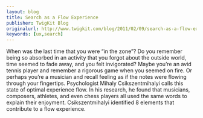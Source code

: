 ```yaml
---
layout: blog
title: Search as a Flow Experience
publisher: TwigKit Blog
originalurl: http://www.twigkit.com/blog/2011/02/09/search-as-a-flow-experience.html
keywords: [ux,search]
---
```


When was the last time that you were “in the zone”? Do you remember being so absorbed in an activity that you forgot about the outside world, time seemed to fade away, and you felt invigorated? Maybe you’re an avid tennis player and remember a rigorous game when you seemed on fire. Or perhaps you’re a musician and recall feeling as if the notes were flowing through your fingertips. Psychologist Mihaly Csikszentmihalyi calls this state of optimal experience flow. In his research, he found that musicians, composers, athletes, and even chess players all used the same words to explain their enjoyment. Csikszentmihalyi identified 8 elements that contribute to a flow experience.